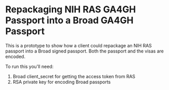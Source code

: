 # Repackaging NIH RAS GA4GH Passport into a Broad GA4GH Passport

This is a prototype to show how a client could repackage an NIH RAS passport into a Broad signed passport. Both the passport and the visas are encoded.

To run this you'll need:
1. Broad client_secret for getting the access token from RAS
2. RSA private key for encoding Broad passports

